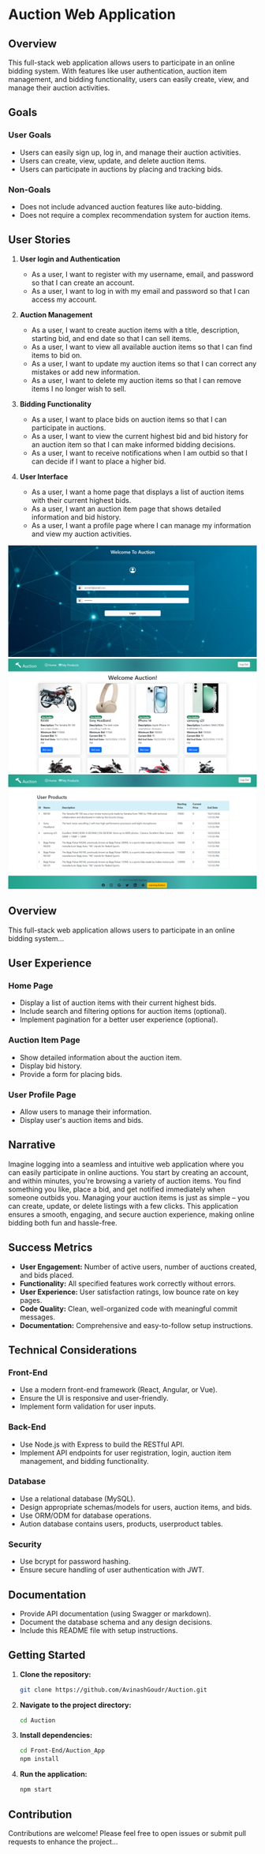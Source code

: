 # Auction Web Application

## Overview

This full-stack web application allows users to participate in an online bidding system. With features like user authentication, auction item management, and bidding functionality, users can easily create, view, and manage their auction activities.

## Goals

### User Goals
- Users can easily sign up, log in, and manage their auction activities.
- Users can create, view, update, and delete auction items.
- Users can participate in auctions by placing and tracking bids.

### Non-Goals
- Does not include advanced auction features like auto-bidding.
- Does not require a complex recommendation system for auction items.

## User Stories

1. **User login and Authentication**
   - As a user, I want to register with my username, email, and password so that I can create an account.
   - As a user, I want to log in with my email and password so that I can access my account.

2. **Auction Management**
   - As a user, I want to create auction items with a title, description, starting bid, and end date so that I can sell items.
   - As a user, I want to view all available auction items so that I can find items to bid on.
   - As a user, I want to update my auction items so that I can correct any mistakes or add new information.
   - As a user, I want to delete my auction items so that I can remove items I no longer wish to sell.

3. **Bidding Functionality**
   - As a user, I want to place bids on auction items so that I can participate in auctions.
   - As a user, I want to view the current highest bid and bid history for an auction item so that I can make informed bidding decisions.
   - As a user, I want to receive notifications when I am outbid so that I can decide if I want to place a higher bid.

4. **User Interface**
   - As a user, I want a home page that displays a list of auction items with their current highest bids.
   - As a user, I want an auction item page that shows detailed information and bid history.
   - As a user, I want a profile page where I can manage my information and view my auction activities.
   
![login page](images/login.png)
![HomePage](images/homepage.png)
![User Product](images/userproduct.png)

## Overview

This full-stack web application allows users to participate in an online bidding system...


## User Experience

### Home Page
- Display a list of auction items with their current highest bids.
- Include search and filtering options for auction items (optional).
- Implement pagination for a better user experience (optional).

### Auction Item Page
- Show detailed information about the auction item.
- Display bid history.
- Provide a form for placing bids.

### User Profile Page
- Allow users to manage their information.
- Display user's auction items and bids.

## Narrative

Imagine logging into a seamless and intuitive web application where you can easily participate in online auctions. You start by creating an account, and within minutes, you're browsing a variety of auction items. You find something you like, place a bid, and get notified immediately when someone outbids you. Managing your auction items is just as simple – you can create, update, or delete listings with a few clicks. This application ensures a smooth, engaging, and secure auction experience, making online bidding both fun and hassle-free.

## Success Metrics
- **User Engagement:** Number of active users, number of auctions created, and bids placed.
- **Functionality:** All specified features work correctly without errors.
- **User Experience:** User satisfaction ratings, low bounce rate on key pages.
- **Code Quality:** Clean, well-organized code with meaningful commit messages.
- **Documentation:** Comprehensive and easy-to-follow setup instructions.

## Technical Considerations

### Front-End
- Use a modern front-end framework (React, Angular, or Vue).
- Ensure the UI is responsive and user-friendly.
- Implement form validation for user inputs.

### Back-End
- Use Node.js with Express to build the RESTful API.
- Implement API endpoints for user registration, login, auction item management, and bidding functionality.

### Database
- Use a relational database (MySQL).
- Design appropriate schemas/models for users, auction items, and bids.
- Use ORM/ODM for database operations.
- Aution database contains users, products, userproduct tables.

### Security
- Use bcrypt for password hashing.
- Ensure secure handling of user authentication with JWT.

## Documentation
- Provide API documentation (using Swagger or markdown).
- Document the database schema and any design decisions.
- Include this README file with setup instructions.

## Getting Started

1. **Clone the repository:**
   ```bash
   git clone https://github.com/AvinashGoudr/Auction.git

2. **Navigate to the project directory:**
    ```bash
    cd Auction

3. **Install dependencies:**
    ```bash
    cd Front-End/Auction_App
    npm install

4. **Run the application:**
    ```bash
    npm start

## Contribution
Contributions are welcome! Please feel free to open issues or submit pull requests to enhance the project...